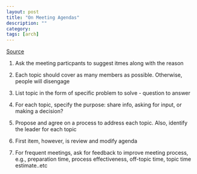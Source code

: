 ```yaml
---
layout: post
title: "On Meeting Agendas" 
description: ""
category: 
tags: [arch]
---
```


[Source](https://hbr.org/2015/03/how-to-design-an-agenda-for-an-effective-meeting)

1. Ask the meeting particpants to suggest itmes along with the reason

2. Each topic should cover as many members as possible. Otherwise, people will disengage

3. List topic in the form of specific problem to solve - question to answer

4. For each topic, specify the purpose: share info, asking for input, or making a decision?

5. Propose and agree on a process to address each topic. Also, identify the leader for each topic

6. First item, however, is review and modify agenda

7. For frequent meetings, ask for feedback to improve meeting process, e.g., preparation time, process effectiveness, off-topic time, topic time estimate..etc
